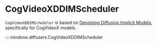 <!--Copyright 2024 The HuggingFace Team. All rights reserved.

Licensed under the Apache License, Version 2.0 (the "License"); you may not use this file except in compliance with
the License. You may obtain a copy of the License at

http://www.apache.org/licenses/LICENSE-2.0

Unless required by applicable law or agreed to in writing, software distributed under the License is distributed on
an "AS IS" BASIS, WITHOUT WARRANTIES OR CONDITIONS OF ANY KIND, either express or implied. See the License for the
specific language governing permissions and limitations under the License.
-->

# CogVideoXDDIMScheduler

`CogVideoXDDIMScheduler` is based on [Denoising Diffusion Implicit Models](https://huggingface.co/papers/2010.02502), specifically for CogVideoX models.

::: mindone.diffusers.CogVideoXDDIMScheduler
